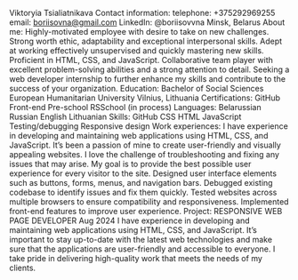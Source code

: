 Viktoryia Tsialiatnikava
Contact information:
telephone: +375292969255
email: boriisovna@gmail.com
LinkedIn: @boriisovvna
Minsk, Belarus
About me:
Highly-motivated employee with desire to take on new challenges. Strong worth ethic, adaptability and exceptional interpersonal skills. 
Adept at working effectively unsupervised and quickly mastering new skills. Proficient in HTML, CSS, and JavaScript. Collaborative team 
player with excellent problem-solving abilities and a strong attention to detail. Seeking a web developer internship to further enhance 
my skills and contribute to the success of your organization.
Education: 
Bachelor of Social Sciences
European Humanitarian University
Vilnius, Lithuania
Certifications:
GitHub
Front-end Pre-school 
RSSchool (in process)
Languages:
Belarussian
Russian
English
Lithuanian
Skills:
GitHub
CSS
HTML
JavaScript
Testing/debugging
Responsive design
Work experiences:
I have experience in developing and maintaining web applications using HTML, CSS, and JavaScript. It’s been a passion of mine to create 
user-friendly and visually appealing websites. I love the challenge of troubleshooting and fixing any issues that may arise. My goal is 
to provide the best possible user experience for every visitor to the site.
Designed user interface elements such as buttons, forms, menus, and navigation bars.
Debugged existing codebase to identify issues and fix them quickly.
Tested websites across multiple browsers to ensure compatibility and responsiveness.
Implemented front-end features to improve user experience.
Project:
RESPONSIVE WEB PAGE
DEVELOPER
Aug 2024
I have experience in developing and maintaining web applications using HTML, CSS, and JavaScript. It’s important to stay up-to-date with 
the latest web technologies and make sure that the applications are user-friendly and accessible to everyone. I take pride in delivering 
high-quality work that meets the needs of my clients.
